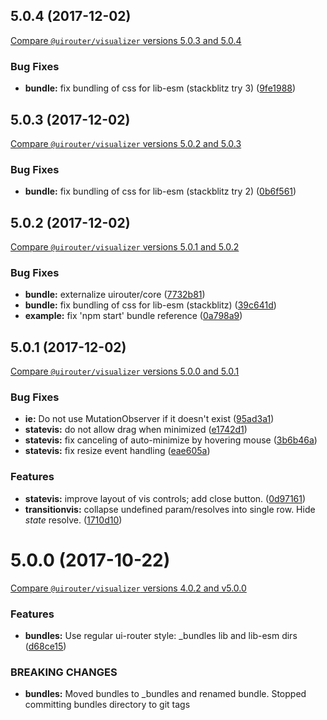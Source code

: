 ## 5.0.4 (2017-12-02)
[Compare `@uirouter/visualizer` versions 5.0.3 and 5.0.4](https://github.com/ui-router/visualizer/compare/5.0.3...5.0.4)

### Bug Fixes

* **bundle:** fix bundling of css for lib-esm (stackblitz try 3) ([9fe1988](https://github.com/ui-router/visualizer/commit/9fe1988))




## 5.0.3 (2017-12-02)
[Compare `@uirouter/visualizer` versions 5.0.2 and 5.0.3](https://github.com/ui-router/visualizer/compare/5.0.2...5.0.3)

### Bug Fixes

* **bundle:** fix bundling of css for lib-esm (stackblitz try 2) ([0b6f561](https://github.com/ui-router/visualizer/commit/0b6f561))




## 5.0.2 (2017-12-02)
[Compare `@uirouter/visualizer` versions 5.0.1 and 5.0.2](https://github.com/ui-router/visualizer/compare/5.0.1...5.0.2)

### Bug Fixes

* **bundle:** externalize uirouter/core ([7732b81](https://github.com/ui-router/visualizer/commit/7732b81))
* **bundle:** fix bundling of css for lib-esm (stackblitz) ([39c641d](https://github.com/ui-router/visualizer/commit/39c641d))
* **example:** fix 'npm start' bundle reference ([0a798a9](https://github.com/ui-router/visualizer/commit/0a798a9))




## 5.0.1 (2017-12-02)
[Compare `@uirouter/visualizer` versions 5.0.0 and 5.0.1](https://github.com/ui-router/visualizer/compare/5.0.0...5.0.1)

### Bug Fixes

* **ie:** Do not use MutationObserver if it doesn't exist ([95ad3a1](https://github.com/ui-router/visualizer/commit/95ad3a1))
* **statevis:** do not allow drag when minimized ([e1742d1](https://github.com/ui-router/visualizer/commit/e1742d1))
* **statevis:** fix canceling of auto-minimize by hovering mouse ([3b6b46a](https://github.com/ui-router/visualizer/commit/3b6b46a))
* **statevis:** fix resize event handling ([eae605a](https://github.com/ui-router/visualizer/commit/eae605a))


### Features

* **statevis:** improve layout of vis controls; add close button. ([0d97161](https://github.com/ui-router/visualizer/commit/0d97161))
* **transitionvis:** collapse undefined param/resolves into single row.  Hide $state$ resolve. ([1710d10](https://github.com/ui-router/visualizer/commit/1710d10))




# 5.0.0 (2017-10-22)
[Compare `@uirouter/visualizer` versions 4.0.2 and v5.0.0](https://github.com/ui-router/visualizer/compare/4.0.2...v5.0.0)

### Features

* **bundles:** Use regular ui-router style: _bundles lib and lib-esm dirs ([d68ce15](https://github.com/ui-router/visualizer/commit/d68ce15))


### BREAKING CHANGES

* **bundles:** Moved bundles to _bundles and renamed bundle.  Stopped committing bundles directory to git tags



